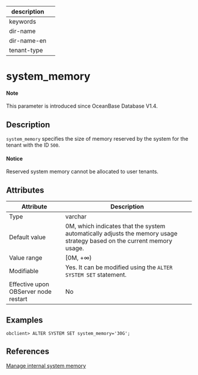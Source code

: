 |description||
|---|---|
|keywords||
|dir-name||
|dir-name-en||
|tenant-type||

# system_memory

<main id="notice" type='explain'>
  <h4>Note</h4>
  <p>This parameter is introduced since OceanBase Database V1.4.</p>
</main>

## Description

`system_memory` specifies the size of memory reserved by the system for the tenant with the ID `500`.

<main id="notice" type='notice'>
    <h4>Notice</h4>
    <p>Reserved system memory cannot be allocated to user tenants. </p>
</main>

## Attributes

| **Attribute** | **Description** |
|------------------|-----------|
| Type | varchar |
| Default value | 0M, which indicates that the system automatically adjusts the memory usage strategy based on the current memory usage. |
| Value range | \[0M, +∞) |
| Modifiable  | Yes. It can be modified using the `ALTER SYSTEM SET` statement.|
| Effective upon OBServer node restart | No |

## Examples

```shell
obclient> ALTER SYSTEM SET system_memory='30G';
```

## References

[Manage internal system memory](../../../../700.reference/200.system-management/700.memory-management/400.system-internal-memory-management.md)